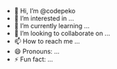 - 👋 Hi, I’m @codepeko
- 👀 I’m interested in ...
- 🌱 I’m currently learning ...
- 💞️ I’m looking to collaborate on ...
- 📫 How to reach me ...
- 😄 Pronouns: ...
- ⚡ Fun fact: ...

<!---
codepeko/codepeko is a ✨ special ✨ repository because its `README.md` (this file) appears on your GitHub profile.
You can click the Preview link to take a look at your changes.
--->
